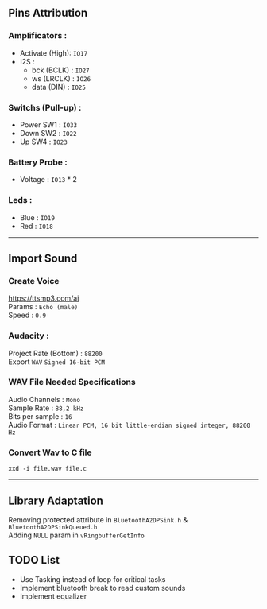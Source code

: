 ## Pins Attribution
### Amplificators :
- Activate (High): `IO17`
- I2S :
  - bck (BCLK) : `IO27`
  - ws (LRCLK) : `IO26`
  - data (DIN) : `IO25`

### Switchs (Pull-up) :
 - Power SW1 : `IO33`
 - Down SW2  : `IO22`
 - Up SW4    : `IO23`

### Battery Probe :
- Voltage : `IO13` * 2

### Leds :
 - Blue : `IO19`
 - Red  : `IO18`
---

## Import Sound

### Create Voice

https://ttsmp3.com/ai  
Params : `Echo (male)`  
Speed : `0.9`  

### Audacity :

Project Rate (Bottom) : `88200`  
Export `WAV` `Signed 16-bit PCM`

### WAV File Needed Specifications

Audio Channels : `Mono`  
Sample Rate : `88,2 kHz`  
Bits per sample : `16`  
Audio Format : `Linear PCM, 16 bit little-endian signed integer, 88200 Hz`

### Convert Wav to C file

```shell
xxd -i file.wav file.c
```
---
## Library Adaptation

Removing protected attribute in `BluetoothA2DPSink.h` & `BluetoothA2DPSinkQueued.h`  
Adding `NULL` param in `vRingbufferGetInfo`

## TODO List
- Use Tasking instead of loop for critical tasks
- Implement bluetooth break to read custom sounds
- Implement equalizer